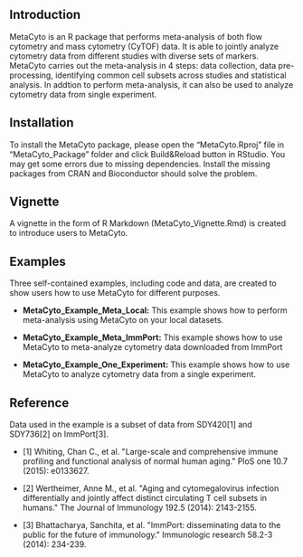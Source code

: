 ## Introduction

MetaCyto is an R package that performs meta-analysis of both flow cytometry and mass cytometry (CyTOF) data. It is able to jointly analyze cytometry data from different studies with diverse sets of markers. MetaCyto carries out the meta-analysis in 4 steps: data collection, data pre-processing, identifying common cell subsets across studies and statistical analysis. In addtion to perform meta-analysis, it can also be used to analyze cytometry data from single experiment.  


## Installation

To install the MetaCyto package, please open the “MetaCyto.Rproj” file in “MetaCyto_Package” folder and click Build&Reload button in RStudio. You may get some errors due to missing dependencies. Install the missing packages from CRAN and Bioconductor should solve the problem. 

## Vignette
A vignette in the form of R Markdown (MetaCyto_Vignette.Rmd) is created to introduce users to MetaCyto.


## Examples

Three self-contained examples, including code and data, are created to show users how to use MetaCyto for different purposes.


* **MetaCyto_Example_Meta_Local:** This example shows how to perform meta-analysis using MetaCyto on your local datasets. 


* **MetaCyto_Example_Meta_ImmPort:** This example shows how to use MetaCyto to meta-analyze cytometry data downloaded from ImmPort


* **MetaCyto_Example_One_Experiment:** This example shows how to use MetaCyto to analyze cytometry data from a single experiment. 



## Reference

Data used in the example is a subset of data from SDY420[1] and SDY736[2] on ImmPort[3]. 


* [1] Whiting, Chan C., et al. "Large-scale and comprehensive immune profiling and functional analysis of normal human aging." PloS one 10.7 (2015): e0133627.

* [2] Wertheimer, Anne M., et al. "Aging and cytomegalovirus infection differentially and jointly affect distinct circulating T cell subsets in humans." The Journal of Immunology 192.5 (2014): 2143-2155.

* [3] Bhattacharya, Sanchita, et al. "ImmPort: disseminating data to the public for the future of immunology." Immunologic research 58.2-3 (2014): 234-239.
